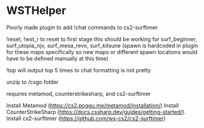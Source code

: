 # WSTHelper
Poorly made plugin to add !chat commands to cs2-surftimer

!reset, !wst_r to reset to first stage
this should be working for surf_beginner, surf_utopia_njv, surf_mesa_revo, surf_kitsune
(spawn is hardcoded in plugin for these maps specifically so new maps or different spawn locations would have to be defined manually at this time)

!top will output top 5 times to chat
formatting is not pretty

unzip to /csgo folder 

requires metamod, counterstrikesharp, and cs2-surftimer

Install Metamod (https://cs2.poggu.me/metamod/installation/)
Install CounterStrikeSharp (https://docs.cssharp.dev/guides/getting-started/). 
Install cs2-surftimer (https://github.com/ws-cs2/cs2-surftimer)
